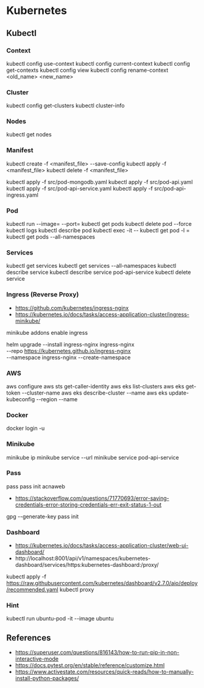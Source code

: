 # Kubernetes

## Kubectl

### Context 

kubectl config use-context <name>
kubectl config current-context
kubectl config get-contexts
kubectl config view
kubectl config rename-context <old_name> <new_name>

### Cluster

kubectl config get-clusters
kubectl cluster-info

### Nodes

kubectl get nodes

### Manifest

kubectl create -f <manifest_file> --save-config
kubectl apply -f <manifest_file>
kubectl delete -f <manifest_file>

kubectl apply -f src/pod-mongodb.yaml
kubectl apply -f src/pod-api.yaml
kubectl apply -f src/pod-api-service.yaml
kubectl apply -f src/pod-api-ingress.yaml

### Pod

kubectl run <pod> --image=<image> --port=<port>
kubectl get pods
kubectl delete pod <pod> --force
kubectl logs <pod>
kubectl describe pod <pod>
kubectl exec -it <pod> -- <command>
kubectl get pod -l <key>=<value>
kubectl get pods --all-namespaces

### Services

kubectl get services
kubectl get services --all-namespaces
kubectl describe service <service>
kubectl describe service pod-api-service
kubectl delete service 

### Ingress (Reverse Proxy)


- https://github.com/kubernetes/ingress-nginx
- https://kubernetes.io/docs/tasks/access-application-cluster/ingress-minikube/

minikube addons enable ingress

helm upgrade --install ingress-nginx ingress-nginx \
  --repo https://kubernetes.github.io/ingress-nginx \
  --namespace ingress-nginx --create-namespace

### AWS

aws configure
aws sts get-caller-identity
aws eks list-clusters
aws eks get-token --cluster-name <cluster>
aws eks describe-cluster --name <cluster>
aws eks update-kubeconfig --region <region> --name <cluster>

### Docker

docker login -u <user> 

### Minikube

minikube ip
minikube service <service> --url
minikube service pod-api-service

### Pass

pass
pass init acnaweb

- https://stackoverflow.com/questions/71770693/error-saving-credentials-error-storing-credentials-err-exit-status-1-out

gpg --generate-key
pass init <generated gpg-id public key>


### Dashboard

- https://kubernetes.io/docs/tasks/access-application-cluster/web-ui-dashboard/
- http://localhost:8001/api/v1/namespaces/kubernetes-dashboard/services/https:kubernetes-dashboard:/proxy/


kubectl apply -f https://raw.githubusercontent.com/kubernetes/dashboard/v2.7.0/aio/deploy/recommended.yaml
kubectl proxy

### Hint

kubectl run ubuntu-pod -it --image ubuntu

## References

- https://superuser.com/questions/816143/how-to-run-pip-in-non-interactive-mode
- https://docs.pytest.org/en/stable/reference/customize.html
- https://www.activestate.com/resources/quick-reads/how-to-manually-install-python-packages/


